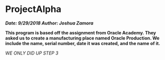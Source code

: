 # ProjectAlpha
***Date: 9/29/2018 Author: Joshua Zamora***

**This program is based off the assignment from Oracle Academy. They asked us to create a manufacturing place named Oracle Production. We include the name, serial number, date it was created, and the name of it.** 

*WE ONLY DID UP STEP 3*
